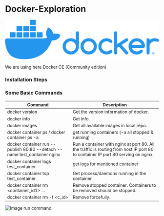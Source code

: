 # Docker-Exploration

![logo](./sourceImages/logo.png)

We are using here Docker CE (Community edition)

### Installation Steps

### Some Basic Commands

| Command                                                                   | Description                                                                                                                      |
| ------------------------------------------------------------------------- | -------------------------------------------------------------------------------------------------------------------------------- |
| docker version                                                            | Get the version information of docker.                                                                                           |
| docker info                                                               | Get info.                                                                                                                        |
| docker images                                                             | Get all available images in local repo.                                                                                          |
| docker container ps / docker container ps -a                              | get running containers (-a all stopped & running)                                                                                |
| docker container run --publish 80:80 --detach --name test_container nginx | Run a container with nginx at port 80. All the traffic is routing from host IP port 80 to container IP port 80 serving on nginx. |
| docker container logs test_container                                      | get logs for mentioned container                                                                                                 |
| docker container top test_container                                       | Get process/daemons running in the container                                                                                     |
| docker container rm <container_id1> ...                                   | Remove stopped container. Containers to be removed should be stopped.                                                            |
| docker container rm -f <c_id>                                             | Remove forcefully.                                                                                                               |

![Image run command](./source/imageProcessing.png)
